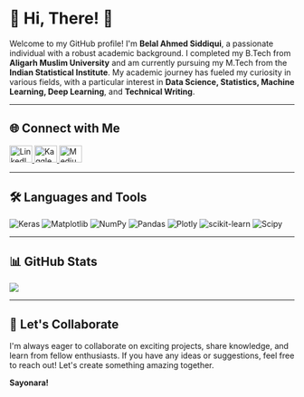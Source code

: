 # 👋 Hi, There! 👋

Welcome to my GitHub profile! I'm **Belal Ahmed Siddiqui**, a passionate individual with a robust academic background. I completed my B.Tech from **Aligarh Muslim University** and am currently pursuing my M.Tech from the **Indian Statistical Institute**. My academic journey has fueled my curiosity in various fields, with a particular interest in **Data Science, Statistics, Machine Learning, Deep Learning**, and **Technical Writing**.

---

## 🌐 Connect with Me
<p align="left">
  <a href="https://www.linkedin.com/in/stoicsapien1/" target="_blank">
    <img src="https://raw.githubusercontent.com/rahuldkjain/github-profile-readme-generator/master/src/images/icons/Social/linked-in-alt.svg" alt="LinkedIn" height="30" width="40" />
  </a>
  <a href="https://www.kaggle.com/stoicsapien1" target="_blank">
    <img src="https://raw.githubusercontent.com/rahuldkjain/github-profile-readme-generator/master/src/images/icons/Social/kaggle.svg" alt="Kaggle" height="30" width="40" />
  </a>
  <a href="https://medium.com/@stoic_sapien1" target="_blank">
    <img src="https://raw.githubusercontent.com/rahuldkjain/github-profile-readme-generator/master/src/images/icons/Social/medium.svg" alt="Medium" height="30" width="40" />
  </a>
</p>

---

## 🛠️ Languages and Tools
![Keras](https://img.shields.io/badge/Keras-%23D00000.svg?style=for-the-badge&logo=Keras&logoColor=white) ![Matplotlib](https://img.shields.io/badge/Matplotlib-%23ffffff.svg?style=for-the-badge&logo=Matplotlib&logoColor=black) ![NumPy](https://img.shields.io/badge/numpy-%23013243.svg?style=for-the-badge&logo=numpy&logoColor=white) ![Pandas](https://img.shields.io/badge/pandas-%23150458.svg?style=for-the-badge&logo=pandas&logoColor=white) ![Plotly](https://img.shields.io/badge/Plotly-%233F4F75.svg?style=for-the-badge&logo=plotly&logoColor=white) ![scikit-learn](https://img.shields.io/badge/scikit--learn-%23F7931E.svg?style=for-the-badge&logo=scikit-learn&logoColor=white) ![Scipy](https://img.shields.io/badge/SciPy-%230C55A5.svg?style=for-the-badge&logo=scipy&logoColor=%white)

---

## 📊 GitHub Stats
![](https://github-readme-streak-stats.herokuapp.com/?user=stoicsapien1&theme=transparent&hide_border=true)<br/>

---

## 🤝 Let's Collaborate
I'm always eager to collaborate on exciting projects, share knowledge, and learn from fellow enthusiasts. If you have any ideas or suggestions, feel free to reach out! Let's create something amazing together.

**Sayonara!**
